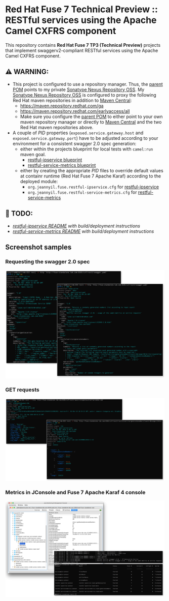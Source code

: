 # Red Hat Fuse 7 Technical Preview :: RESTful services using the Apache Camel CXFRS component

This repository contains **Red Hat Fuse 7 TP3 (Technical Preview)** 
projects that implement swaggerv2-compliant RESTful 
services using the Apache Camel CXFRS component.

## :warning: WARNING:
- This project is configured to use a repository manager. 
Thus, the [parent POM](pom.xml) points to my private [Sonatype Nexus Repository OSS](https://www.sonatype.com/download-oss-sonatype).
My [Sonatype Nexus Repository OSS](https://www.sonatype.com/download-oss-sonatype) is configured to proxy the following 
Red Hat maven repositories in addition to [Maven Central](https://repo1.maven.org/maven2):
  - https://maven.repository.redhat.com/ga 
  - https://maven.repository.redhat.com/earlyaccess/all
  - Make sure you configure the [parent POM](pom.xml) to either point to
your own maven repository manager or directly to [Maven Central](https://repo1.maven.org/maven2) and
the two Red Hat maven repositories above.
- A couple of *PID* properties (```exposed.service.gateway.host``` and ```exposed.service.gateway.port```) have
to be adjusted according to your environment for a consistent swagger 2.0 spec generation:
  - either within the projects blueprint for local tests with ```camel:run``` maven goal.
    - [restful-ipservice blueprint](restful-ipservice/src/main/resources/OSGI-INF/blueprint/blueprint-bean.xml)
    - [restful-service-metrics blueprint](restful-service-metrics/src/main/resources/OSGI-INF/blueprint/blueprint-bean.xml)
  - either by creating the appropriate *PID* files to override default values at containr runtime (Red Hat Fuse 7 Apache Karaf)
 according to the deployed module:
    - ```org.jeannyil.fuse.restful-ipservice.cfg``` for [restful-ipservice](restful-ipservice)
    - ```org.jeannyil.fuse.restful-service-metrics.cfg``` for [restful-service-metrics](restful-service-metrics)

## :construction: TODO:
- *[restful-ipservice README](restful-ipservice)  with build/deployment instructions*
- *[restful-service-metrics README](restful-service-metrics) with build/deployment instructions*

## Screenshot samples

### Requesting the swagger 2.0 spec 
![swagger 2.0 spec in YAML format](images/Swagger2_0.png)

### GET requests
![GET requests](images/TestRESTfulServices.png)

### Metrics in JConsole and Fuse 7 Apache Karaf 4 console
![Metrics](images/JConsole_and_ApacheKaraf4console.png)
